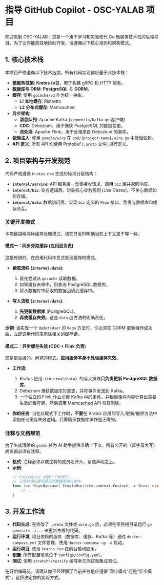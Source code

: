 # 指导 GitHub Copilot - OSC-YALAB 项目

欢迎来到 OSC-YALAB！这是一个用于学习和实验现代 Go 微服务技术栈的后端项目。为了让你能高效地协助开发，请遵循以下核心准则和架构模式。

## 1. 核心技术栈

本项目严格遵循以下技术选型。所有代码实现都应基于此技术栈：

- **微服务框架**: **Kratos (v2)**，用于构建 gRPC 和 HTTP 服务。
- **数据库与 ORM**: **PostgreSQL** 与 **GORM**。
- **缓存**: 使用 `gocache/v3` 作为统一抽象。
  - **L1 本地缓存**: Ristretto
  - **L2 分布式缓存**: Memcached
- **异步架构**:
  - **消息队列**: Apache Kafka (`segmentio/kafka-go` 客户端)
  - **CDC**: Debezium，用于捕获 PostgreSQL 的数据变更。
  - **流处理**: Apache Flink，用于处理来自 Debezium 的事件。
- **依赖注入**: 使用 `google/wire` 在 `cmd/{project-name}/wire.go` 中管理依赖。
- **API 定义**: 所有 API 均使用 Protobuf (`.proto` 文件) 进行定义。

## 2. 项目架构与开发规范

代码严格遵循 `kratos new` 生成的标准分层结构：

- **`internal/service`**: API 服务层。负责接收请求、调用 `biz` 层并返回响应。
- **`internal/biz`**: 业务逻辑层。封装核心业务规则 (Use Cases)，不关心数据如何存储。
- **`internal/data`**: 数据访问层。实现 `biz` 定义的 `Repo` 接口，负责与数据库和缓存交互。

### 关键开发模式

本项目探索两种缓存处理模式，请在开发时明确当前上下文属于哪一种。

#### 模式一：同步旁路缓存 (应用层负责)

这是传统的、在应用代码中显式处理缓存的模式。

- **读取流程 (`internal/data`)**:
  1.  首先尝试从 `gocache` 读取数据。
  2.  如果缓存未命中，则查询 PostgreSQL 数据库。
  3.  将从数据库中获取的数据回填到缓存中。

- **写入流程 (`internal/data`)**:
  1.  **先更新数据库** (PostgreSQL)。
  2.  **再使缓存失效**。这是 `data` 层方法的明确责任。

**示例**: 当实现一个 `UpdateUser` 的 `Repo` 方法时，你必须在 GORM 更新操作成功后，立即调用代码来删除相关的缓存键。

#### 模式二：异步缓存失效 (CDC + Flink 负责)

这是更高级的、解耦的模式。**应用服务本身不处理缓存失效**。

- **工作流**:
  1.  Kratos 应用（`internal/data`）的写入操作**只负责更新 PostgreSQL 数据库**。
  2.  Debezium 捕获数据库的变更，并将事件发送到 Kafka。
  3.  一个独立的 Flink 作业消费 Kafka 中的事件，并根据事件内容计算出需要失效的缓存键，然后调用 Memcached API 将其删除。

- **你的任务**: 当在此模式下工作时，**不要**在 Kratos 应用的写入/更新/删除方法中添加任何缓存失效逻辑。只需确保数据库操作是正确的。

### 注释与文档规范

为了生成清晰的 `godoc` 并为 AI 助手提供准确上下文，所有公开的（首字母大写）成员都必须有注释。

- **格式**: 注释必须以被注释的成员名开头，紧贴声明之上。
- **示例**:
  ```go
  // CreateUser 创建一个新用户。
  // 它会处理必要的验证和数据库插入操作。
  func (uc *UserUsecase) CreateUser(ctx context.Context, u *User) error {
      // ...
  }
  ```

## 3. 开发工作流

- **代码生成**: 在修改了 `.proto` 文件或 `wire.go` 后，必须在项目根目录运行 `go generate ./...` 来更新生成的代码。
- **运行环境**: 项目依赖的服务（数据库、缓存、Kafka 等）通过 `docker-compose.yml` 文件管理。使用 `docker-compose up -d` 启动。
- **运行项目**: 使用 `kratos run` 在前台启动应用。
- **配置**: 所有配置信息位于 `configs/config.yaml`。
- **测试**: 使用 `stretchr/testify` 编写单元测试和集成测试。

在开始编码前，请确认你已经理解了当前任务是应遵循“同步模式”还是“异步模式”，这将决定你的实现方式。
